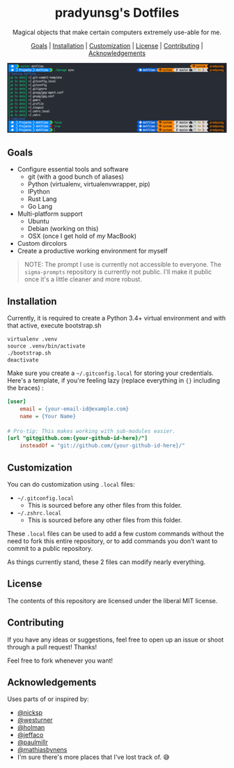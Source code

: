 <h1 align="center">
  pradyunsg's Dotfiles
</h1>
<p align="center">
  Magical objects that make certain computers extremely use-able for me.
</p>


<p align="center">
  <a href="#goals">Goals</a> |
  <a href="#installation">Installation</a> |
  <a href="#customization">Customization</a> |
  <a href="#license">License</a> |
  <a href="#contributing">Contributing</a> |
  <a href="#acknowledgements">Acknowledgements</a>
</p>

![Preview Image](./.github/README-image.png)

## Goals
- Configure essential tools and software
    - git (with a good bunch of aliases)
    - Python (virtualenv, virtualenvwrapper, pip)
    - IPython
    - Rust Lang
    - Go Lang
- Multi-platform support
    - Ubuntu
    - Debian (working on this)
    - OSX    (once I get hold of *my* MacBook)
- Custom dircolors
- Create a productive working environment for myself

> NOTE: The prompt I use is currently not accessible to everyone. The `sigma-prompts` repository is currently not public. I'll make it public once it's a little cleaner and more robust.


## Installation
Currently, it is required to create a Python 3.4+ virtual environment and with that active, execute bootstrap.sh

```
virtualenv .venv
source .venv/bin/activate
./bootstrap.sh
deactivate
```

Make sure you create a `~/.gitconfig.local` for storing your credentials. Here's a template, if you're feeling lazy (replace everything in `{}` including the braces) :

```ini
[user]
    email = {your-email-id@example.com}
    name = {Your Name}

# Pro-tip: This makes working with sub-modules easier.
[url "git@github.com:{your-github-id-here}/"]
    insteadOf = "git://github.com/{your-github-id-here}/"
```

## Customization
You can do customization using `.local` files:

  - `~/.gitconfig.local`
      - This is sourced before any other files from this folder.
  - `~/.zshrc.local`
      - This is sourced before any other files from this folder.

These `.local` files can be used to add a few custom commands without the need to fork this entire repository, or to add commands you don’t want to commit to a public repository.

As things currently stand, these 2 files can modify nearly everything.

## License
The contents of this repository are licensed under the liberal MIT license.

## Contributing
If you have any ideas or suggestions, feel free to open up an issue or shoot through a pull request! Thanks!

Feel free to fork whenever you want!

## Acknowledgements
Uses parts of or inspired by:

- [@nicksp](https://github.com/nicksp/dotfiles)
- [@westurner](https://github.com/westurner/dotfiles)
- [@holman](https://github.com/holman/dotfiles)
- [@jeffaco](https://github.com/jeffaco/dotfiles)
- [@paulmillr](https://github.com/paulmillr/dotfiles)
- [@mathiasbynens](https://github.com/mathiasbynens/dotfiles)
- I'm sure there's more places that I've lost track of. :sweat_smile:
